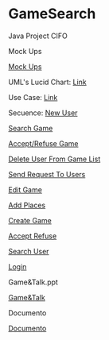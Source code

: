 # GameSearch
Java Project CIFO


Mock Ups

[Mock Ups](https://drive.google.com/drive/u/2/folders/1SiNAbKq6SXKUwT-XauCS0SuvEs7MmChp)

UML's
Lucid Chart:
[Link](https://drive.google.com/drive/u/2/folders/1miCiVymYeS5FgTQ7lReGD1kOb7yyRdXw)
  
Use Case:
[Link](https://drive.google.com/drive/u/2/folders/1xcYnR6dCaOm7lXe5Jugu1tlWSS6A2W0k)
  
Secuence:
[New User](https://drive.google.com/drive/u/2/folders/1NRIf8aXSMIC-jR4qhnfDqUb8A6w1qSWP)
  
[Search Game](https://drive.google.com/drive/u/2/folders/12y9eO-UrkEoDUzlOxZZuHtuM_ztYw7Gh)
    
[Accept/Refuse Game](https://drive.google.com/drive/u/2/folders/1LKHu4PYO0UE1kreY2yHf9p2ulmkPt8qm)
    
[Delete User From Game List](https://drive.google.com/drive/u/2/folders/1aiSgzJm15uib1M_xrALn-g4KCmSne5O1)
    
[Send Request To Users](https://drive.google.com/drive/u/2/folders/133zocmmSHcjubRZWjb_qTRSNuEFDRXvd)
    
[Edit Game](https://drive.google.com/drive/u/2/folders/1a13jHe8hMVKkf-lYPJ_MaEOu6OgftRFc)
    
[Add Places](https://drive.google.com/drive/u/2/folders/1Lbz7bEkgdV4qDcUSHKfDBCbFwfWknUOm)
    
[Create Game](https://drive.google.com/drive/u/2/folders/1GQriysfRSL9pATTJNkXMAulZ66U6surg)
    
[Accept Refuse](https://drive.google.com/drive/u/2/folders/1ExhanehNQQfkw5h7rqGd5HOf6oDem98G)
    
[Search User](https://drive.google.com/drive/u/2/folders/1XHAbGWc_puTZ9fCpmtINE5xAqfbCP8dq)
    
[Login](https://drive.google.com/drive/u/2/folders/1d0QeWvZoOtH9fXTZddkSHuLEcF6p_31R)
    
Game&Talk.ppt

[Game&Talk](https://docs.google.com/presentation/d/1246rVkFHn2dqfq0K4gXWWTSHFYqi-N2ree-20jrJ7EU/edit#slide=id.p)
 
Documento

[Documento](https://docs.google.com/document/d/19WStIGqi3qIQxv0nm0o0-EJ0xM6gd118JpW0LwFflhE/edit)

 

